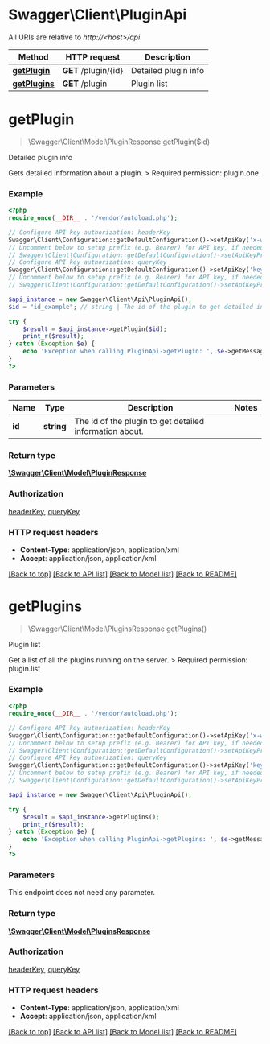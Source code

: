 # Swagger\Client\PluginApi

All URIs are relative to *http://&lt;host&gt;/api*

Method | HTTP request | Description
------------- | ------------- | -------------
[**getPlugin**](PluginApi.md#getPlugin) | **GET** /plugin/{id} | Detailed plugin info
[**getPlugins**](PluginApi.md#getPlugins) | **GET** /plugin | Plugin list


# **getPlugin**
> \Swagger\Client\Model\PluginResponse getPlugin($id)

Detailed plugin info

Gets detailed information about a plugin.  > Required permission: plugin.one

### Example
```php
<?php
require_once(__DIR__ . '/vendor/autoload.php');

// Configure API key authorization: headerKey
Swagger\Client\Configuration::getDefaultConfiguration()->setApiKey('x-webapi-key', 'YOUR_API_KEY');
// Uncomment below to setup prefix (e.g. Bearer) for API key, if needed
// Swagger\Client\Configuration::getDefaultConfiguration()->setApiKeyPrefix('x-webapi-key', 'Bearer');
// Configure API key authorization: queryKey
Swagger\Client\Configuration::getDefaultConfiguration()->setApiKey('key', 'YOUR_API_KEY');
// Uncomment below to setup prefix (e.g. Bearer) for API key, if needed
// Swagger\Client\Configuration::getDefaultConfiguration()->setApiKeyPrefix('key', 'Bearer');

$api_instance = new Swagger\Client\Api\PluginApi();
$id = "id_example"; // string | The id of the plugin to get detailed information about.

try {
    $result = $api_instance->getPlugin($id);
    print_r($result);
} catch (Exception $e) {
    echo 'Exception when calling PluginApi->getPlugin: ', $e->getMessage(), PHP_EOL;
}
?>
```

### Parameters

Name | Type | Description  | Notes
------------- | ------------- | ------------- | -------------
 **id** | **string**| The id of the plugin to get detailed information about. |

### Return type

[**\Swagger\Client\Model\PluginResponse**](../Model/PluginResponse.md)

### Authorization

[headerKey](../../README.md#headerKey), [queryKey](../../README.md#queryKey)

### HTTP request headers

 - **Content-Type**: application/json, application/xml
 - **Accept**: application/json, application/xml

[[Back to top]](#) [[Back to API list]](../../README.md#documentation-for-api-endpoints) [[Back to Model list]](../../README.md#documentation-for-models) [[Back to README]](../../README.md)

# **getPlugins**
> \Swagger\Client\Model\PluginsResponse getPlugins()

Plugin list

Get a list of all the plugins running on the server.  > Required permission: plugin.list

### Example
```php
<?php
require_once(__DIR__ . '/vendor/autoload.php');

// Configure API key authorization: headerKey
Swagger\Client\Configuration::getDefaultConfiguration()->setApiKey('x-webapi-key', 'YOUR_API_KEY');
// Uncomment below to setup prefix (e.g. Bearer) for API key, if needed
// Swagger\Client\Configuration::getDefaultConfiguration()->setApiKeyPrefix('x-webapi-key', 'Bearer');
// Configure API key authorization: queryKey
Swagger\Client\Configuration::getDefaultConfiguration()->setApiKey('key', 'YOUR_API_KEY');
// Uncomment below to setup prefix (e.g. Bearer) for API key, if needed
// Swagger\Client\Configuration::getDefaultConfiguration()->setApiKeyPrefix('key', 'Bearer');

$api_instance = new Swagger\Client\Api\PluginApi();

try {
    $result = $api_instance->getPlugins();
    print_r($result);
} catch (Exception $e) {
    echo 'Exception when calling PluginApi->getPlugins: ', $e->getMessage(), PHP_EOL;
}
?>
```

### Parameters
This endpoint does not need any parameter.

### Return type

[**\Swagger\Client\Model\PluginsResponse**](../Model/PluginsResponse.md)

### Authorization

[headerKey](../../README.md#headerKey), [queryKey](../../README.md#queryKey)

### HTTP request headers

 - **Content-Type**: application/json, application/xml
 - **Accept**: application/json, application/xml

[[Back to top]](#) [[Back to API list]](../../README.md#documentation-for-api-endpoints) [[Back to Model list]](../../README.md#documentation-for-models) [[Back to README]](../../README.md)

